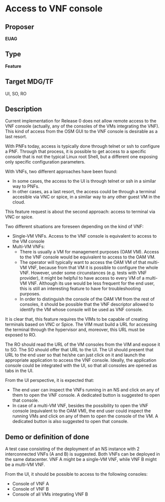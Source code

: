 # Access to VNF console #

## Proposer ##
**EUAG**

## Type ##
**Feature**

## Target MDG/TF ##
UI, SO, RO

## Description ##
Current implementation for Release 0 does not allow remote access to the VNF console (actually, any
of the consoles of the VMs integrating the VNF). This kind of access from the OSM GUI to the VNF
console is desirable as a last resort.

With PNFs today, access is typically done through telnet or ssh to configure a PNF. Through that
process, it is possible to get access to a specific console that is not the typical Linux root
Shell, but a different one exposing only specific configuration parameters.

With VNFs, two different approaches have been found:
- In some cases, the access to the UI is through telnet or ssh in a similar way to PNFs.
- In other cases, as a last resort, the access could be through a terminal accesible via VNC or
spice, in a similar way to any other guest VM in the cloud.

This feature request is about the second approach: access to terminal via VNC or spice.

Two different situations are foreseen depending on the kind of VNF:

- Single-VM VNFs. Access to the VNF console is equivalent to access to the VM console
- Multi-VM VNFs:
    - There is usually a VM for management purposes (OAM VM). Access to the VNF console would be
    equivalent to access to the OAM VM.
    - The operator will typically want to access the OAM VM of that multi-VM VNF, because from that
    VM it is possible to configure the whole VNF. However, under some circunstances (e.g. tests
    with VNF provider), it might be helpful to have access to every VM of a multi-VM VNF. Although
    its use would be less frequent for the end user, this is still an interesting feature to have
    for troubleshooting purposes.
    - In order to distinguish the console of the OAM VM from the rest of consoles, it should be
    possible that the VNF descriptor allowed to identify the VM whose console will be used as VNF
    console.

It is clear that, this feature requires the VIMs to be capable of creating terminals based on VNC
or Spice. The VIM must build a URL for accessing the terminal through the hypervisor and, moreover,
this URL must be exposed to RO.

The RO should read the URL of the VM consoles from the VIM and expose it to SO. The SO should offer
that URL to the UI. The UI should present that URL to the end user so that he/she can just click on
it and launch the appropriate application to access the VNF console. Ideally, the application
console could be integrated with the UI, so that all consoles are opened as tabs in the UI.

From the UI perspective, it is expected that:

- The end user can inspect the VNFs running in an NS and click on any of them to open the VNF
console. A dedicated button is suggested to open that console.
- In case of a multi-VM VNF, besides the possibility to open the VNF console (equivalent to the OAM
VM), the end user could inspect the running VMs and click on any of them to open the console of the
VM. A dedicated button is also suggested to open that console.

## Demo or definition of done ##
A test case consisting of the deployment of an NS instance with 2 interconnected VNFs (A and B) is
suggested. Both VNFs can be deployed in the same datacenter. VNF A might be a single-VM VNF, while
VNF B might be a multi-VM VNF.

From the UI, it should be possible to access to the following consoles:

- Console of VNF A
- Console of VNF B
- Console of all VMs integrating VNF B

